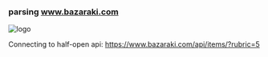 ### parsing www.bazaraki.com

![logo](https://www.bazaraki.com/static/images/bazaraki-logo.png)

Connecting to half-open api:
https://www.bazaraki.com/api/items/?rubric=5

